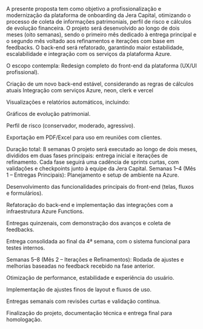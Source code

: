 A presente proposta tem como objetivo a profissionalização e modernização da plataforma de onboarding da Jera Capital, otimizando o processo de coleta de informações patrimoniais, perfil de risco e cálculos de evolução financeira.
O projeto será desenvolvido ao longo de dois meses (oito semanas), sendo o primeiro mês dedicado à entrega principal e o segundo mês voltado aos refinamentos e iterações com base em feedbacks.
O back-end será refatorado, garantindo maior estabilidade, escalabilidade e integração com os serviços da plataforma Azure.


O escopo contempla:
Redesign completo do front-end da plataforma (UX/UI profissional).


Criação de um novo back-end estável, considerando as regras de cálculos atuais
Integração com serviços Azure, neon, clerk e vercel


Visualizações e relatórios automáticos, incluindo:


Gráficos de evolução patrimonial.


Perfil de risco (conservador, moderado, agressivo).


Exportação em PDF/Excel para uso em reuniões com clientes.

Duração total: 8 semanas
O projeto será executado ao longo de dois meses, divididos em duas fases principais: entrega inicial e iterações de refinamento. Cada fase seguirá uma cadência de sprints curtas, com validações e checkpoints junto à equipe da Jera Capital.
Semanas 1–4 (Mês 1 – Entregas Principais):
Planejamento e setup de ambiente na Azure.


Desenvolvimento das funcionalidades principais do front-end (telas, fluxos e formulários).


Refatoração do back-end e implementação das integrações com a infraestrutura Azure Functions.


Entregas quinzenais, com demonstração dos avanços e coleta de feedbacks.


Entrega consolidada ao final da 4ª semana, com o sistema funcional para testes internos.


Semanas 5–8 (Mês 2 – Iterações e Refinamentos):
Rodada de ajustes e melhorias baseadas no feedback recebido na fase anterior.


Otimização de performance, estabilidade e experiência do usuário.


Implementação de ajustes finos de layout e fluxos de uso.


Entregas semanais com revisões curtas e validação contínua.


Finalização do projeto, documentação técnica e entrega final para homologação.
